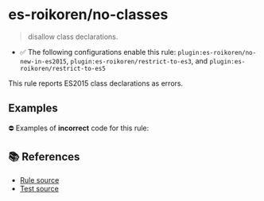 # es-roikoren/no-classes
> disallow class declarations.

- ✅ The following configurations enable this rule: `plugin:es-roikoren/no-new-in-es2015`, `plugin:es-roikoren/restrict-to-es3`, and `plugin:es-roikoren/restrict-to-es5`

This rule reports ES2015 class declarations as errors.

## Examples

⛔ Examples of **incorrect** code for this rule:

<eslint-playground type="bad" code="/*eslint es-roikoren/no-classes: error */
class A {}
const B = class {}
" />

## 📚 References

- [Rule source](https://github.com/roikoren755/eslint-plugin-es/blob/v0.0.0/src/rules/no-classes.ts)
- [Test source](https://github.com/roikoren755/eslint-plugin-es/blob/v0.0.0/tests/src/rules/no-classes.ts)

